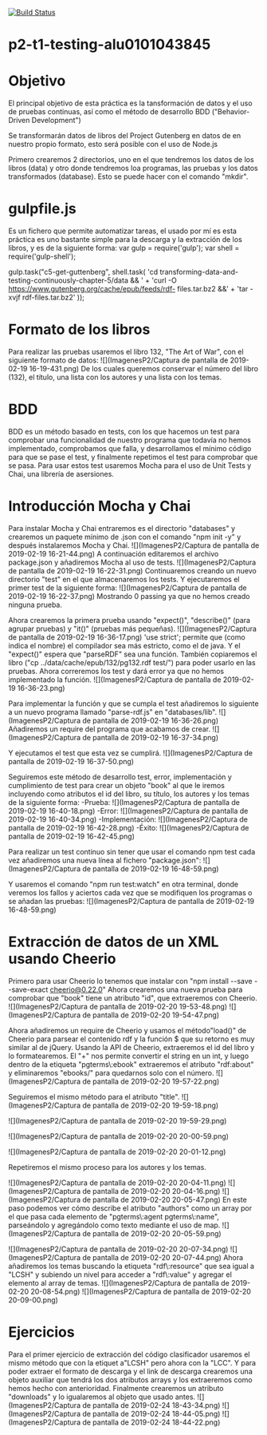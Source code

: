 [![Build Status](https://travis-ci.org/ULL-ESIT-PL-1819/p2-t1-testing-alu0101043845.svg?branch=master)](https://travis-ci.org/ULL-ESIT-PL-1819/p2-t1-testing-alu0101043845)
# p2-t1-testing-alu0101043845
# Objetivo
El principal objetivo de esta práctica es la tansformación de datos y el uso de pruebas continuas, así como el método de desarrollo BDD ("Behavior-Driven Development")

Se transformarán datos de libros del Project Gutenberg en datos de en nuestro propio formato, esto será posible con el uso de Node.js

Primero crearemos 2 directorios, uno en el que tendremos los datos de los libros (data) y otro donde tendremos loa programas, las pruebas y los datos transformados (database). Esto se puede hacer con el comando "mkdir".

# gulpfile.js
Es un fichero que permite automatizar tareas, el usado por mí es esta práctica es uno bastante simple para la descarga y la extracción de los libros, y es de la siguiente forma:
  var gulp = require('gulp');
  var shell = require('gulp-shell');

  gulp.task("c5-get-guttenberg", shell.task(
	  'cd transforming-data-and-testing-continuously-chapter-5/data && ' + 'curl -O https://www.gutenberg.org/cache/epub/feeds/rdf-     files.tar.bz2 &&' + 'tar -xvjf rdf-files.tar.bz2'
  ));

# Formato de los libros
Para realizar las pruebas usaremos el libro 132, "The Art of War", con el siguiente formato de datos:
![](ImagenesP2/Captura de pantalla de 2019-02-19 16-19-431.png)
De los cuales queremos conservar el número del libro (132), el título, una lista con los autores y una lista con los temas.

# BDD
BDD es un método basado en tests, con los que hacemos un test para comprobar una funcionalidad de nuestro programa que todavía no hemos implementado, comprobamos que falla, y desarrollamos el mínimo código para que se pase el test, y finalmente repetimos el test para comprobar que se pasa. Para usar estos test usaremos Mocha para el  uso de Unit Tests y Chai, una librería de asersiones.

# Introducción Mocha y Chai
Para instalar Mocha y Chai entraremos es el directorio "databases" y crearemos un paquete mínimo de .json con el comando "npm init -y" y después instalaremos Mocha y Chai.
![](ImagenesP2/Captura de pantalla de 2019-02-19 16-21-44.png)
A continuación editaremos el archivo package.json y añadiremos Mocha al uso de tests.
![](ImagenesP2/Captura de pantalla de 2019-02-19 16-22-31.png)
Continuaremos creando un nuevo directorio "test" en el que almacenaremos los tests. Y ejecutaremos el primer test de la siguiente forma:
![](ImagenesP2/Captura de pantalla de 2019-02-19 16-22-37.png)
Mostrando 0 passing ya que no hemos creado ninguna prueba.

Ahora crearemos la primera prueba usando "expect()", "describe()" (para agrupar pruebas) y "it()" (pruebas más pequeñas).
![](ImagenesP2/Captura de pantalla de 2019-02-19 16-36-17.png)
'use strict'; permite que (como indica el nombre) el compilador sea más estricto, como el de java.
Y el "expect()" espera que "parseRDF" sea una función. También copiaremos el libro ("cp ../data/cache/epub/132/pg132.rdf test/") para poder usarlo en las pruebas. Ahora correremos los test y dará error ya que no hemos implementado la función.
![](ImagenesP2/Captura de pantalla de 2019-02-19 16-36-23.png)

Para implementar la función y que se cumpla el test añadiremos lo siguiente a un nuevo programa llamado "parse-rdf.js" en "databases/lib".
![](ImagenesP2/Captura de pantalla de 2019-02-19 16-36-26.png)
Añadiremos un require del programa que acabamos de crear.
![](ImagenesP2/Captura de pantalla de 2019-02-19 16-37-34.png)

Y ejecutamos el test que esta vez se cumplirá.
![](ImagenesP2/Captura de pantalla de 2019-02-19 16-37-50.png)

Seguiremos este método de desarrollo test, error, implementación y cumplimiento de test para crear un objeto "book" al que le iremos incluyendo como atributos el id del libro, su título, los autores y los temas de la siguiente forma:
-Prueba:
![](ImagenesP2/Captura de pantalla de 2019-02-19 16-40-18.png)
-Error:
![](ImagenesP2/Captura de pantalla de 2019-02-19 16-40-34.png)
-Implementación:
![](ImagenesP2/Captura de pantalla de 2019-02-19 16-42-28.png)
-Éxito:
![](ImagenesP2/Captura de pantalla de 2019-02-19 16-42-45.png)

Para realizar un test continuo sin tener que usar el comando npm test cada vez añadiremos una nueva  línea al fichero "package.json":
![](ImagenesP2/Captura de pantalla de 2019-02-19 16-48-59.png)

Y usaremos el comando "npm run test:watch" en otra terminal, donde veremos los fallos y aciertos cada vez que se modifiquen los programas o se añadan las pruebas:
![](ImagenesP2/Captura de pantalla de 2019-02-19 16-48-59.png)

# Extracción de datos de un XML usando Cheerio
Primero para usar Cheerio lo tenemos que instalar con "npm install --save --save-exact cheerio@0.22.0"
Ahora crearemos una nueva prueba para comprobar que "book" tiene un atributo "id", que extraeremos con Cheerio.
![](ImagenesP2/Captura de pantalla de 2019-02-20 19-53-48.png)
![](ImagenesP2/Captura de pantalla de 2019-02-20 19-54-47.png)

Ahora añadiremos un require de Cheerio y usamos el método"load()" de Cheerio para parsear el contenido rdf y la función $ que su retorno es muy similar al de jQuery. Usando la API de Cheerio, extraeremos el id del libro y lo formatearemos. El "+" nos permite convertir el string en un int, y luego dentro de la etiqueta "pgterms\\:ebook" extraeremos el atributo "rdf:about" y eliminaremos "ebooks/" para quedarnos solo con el número.
![](ImagenesP2/Captura de pantalla de 2019-02-20 19-57-22.png)

Seguiremos el mismo método para el atributo "title".
![](ImagenesP2/Captura de pantalla de 2019-02-20 19-59-18.png)

![](ImagenesP2/Captura de pantalla de 2019-02-20 19-59-29.png)

![](ImagenesP2/Captura de pantalla de 2019-02-20 20-00-59.png)

![](ImagenesP2/Captura de pantalla de 2019-02-20 20-01-12.png)

Repetiremos el mismo proceso para los autores y los temas.

![](ImagenesP2/Captura de pantalla de 2019-02-20 20-04-11.png)
![](ImagenesP2/Captura de pantalla de 2019-02-20 20-04-16.png)
![](ImagenesP2/Captura de pantalla de 2019-02-20 20-05-47.png)
En este paso podemos ver cómo describe el atributo "authors" como un array por el que pasa cada elemento de "pgterms\\:agent pgterms\\:name", parseándolo y agregándolo como texto mediante el uso de map.
![](ImagenesP2/Captura de pantalla de 2019-02-20 20-05-59.png)


![](ImagenesP2/Captura de pantalla de 2019-02-20 20-07-34.png)
![](ImagenesP2/Captura de pantalla de 2019-02-20 20-07-44.png)
Ahora añadiremos los temas buscando la etiqueta "rdf\\:resource" que sea igual a "LCSH" y subiendo un nivel para acceder a "rdf\\:value" y agregar el elemento al array de temas.
![](ImagenesP2/Captura de pantalla de 2019-02-20 20-08-54.png)
![](ImagenesP2/Captura de pantalla de 2019-02-20 20-09-00.png)

# Ejercicios
Para el primer ejercicio de extracción del código clasificador usaremos el mismo método que con la etiquet a"LCSH" pero ahora con la "LCC".
Y para poder extraer el formato de descarga y el link de descarga crearemos una objeto auxiliar que tendrá los dos atributos arrays y los extraeremos como hemos hecho con anterioridad. Finalmente crearemos un atributo "downloads" y lo igualaremos al objeto que usado antes.
![](ImagenesP2/Captura de pantalla de 2019-02-24 18-43-34.png)
![](ImagenesP2/Captura de pantalla de 2019-02-24 18-44-05.png)
![](ImagenesP2/Captura de pantalla de 2019-02-24 18-44-22.png)
